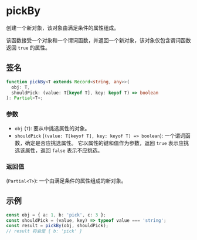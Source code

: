 # pickBy

创建一个新对象，该对象由满足条件的属性组成。

该函数接受一个对象和一个谓词函数，并返回一个新对象，该对象仅包含谓词函数返回 `true` 的属性。

## 签名

```typescript
function pickBy<T extends Record<string, any>>(
  obj: T,
  shouldPick: (value: T[keyof T], key: keyof T) => boolean
): Partial<T>;
```

### 参数

- `obj` (`T`): 要从中挑选属性的对象。
- `shouldPick` (`(value: T[keyof T], key: keyof T) => boolean`): 一个谓词函数，确定是否应挑选属性。
  它以属性的键和值作为参数，返回 `true` 表示应挑选该属性，返回 `false` 表示不应挑选。

### 返回值

(`Partial<T>`): 一个由满足条件的属性组成的新对象。

## 示例

```typescript
const obj = { a: 1, b: 'pick', c: 3 };
const shouldPick = (value, key) => typeof value === 'string';
const result = pickBy(obj, shouldPick);
// result 将会是 { b: 'pick' }
```
